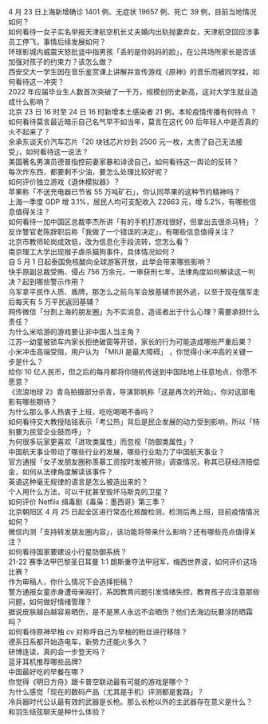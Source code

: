 4 月 23 日上海新增确诊 1401 例、无症状 19657 例、死亡 39 例，目前当地情况如何？  
如何看待一女子实名举报天津航空机长丈夫婚内出轨抛妻弃女，天津航空回应涉事员工停飞，事情后续发展如何？  
环球影城内威震天怒批竖中指男孩「丢的是你妈妈的脸」，在公共场所家长是否该加强对孩子的约束力？该怎么做？  
西安交大一学生因在音乐鉴赏课上讲解并宣传游戏《原神》的音乐而被同学挂，如何看待这一冲突？  
2022 年应届毕业生人数首次突破了一千万，规模创历史新高，这对大学生就业造成什么影响？  
北京 23 日 16 时至 24 日 16 时新增本土感染者 21 例，本轮疫情传播有何特点 ？  
如何看待莫言最近暗示自己名气早不如当年，莫言在这代 00 后年轻人中是否真的火不起来了？  
余承东谈天价汽车芯片「20 块钱芯片炒到 2500 元一枚，太贵了自己无法接受」，如何看待这一说法？  
美国著名男演员德普指控前妻家暴和诽谤自己，如何看待这一舆论的反转？  
每次炸东西，都要剩不少油，要怎么处理比较好呢？  
如何评价独立游戏《退休模拟器》？  
苹果称「不送充电器已节省 55 万吨矿石」，你认同苹果的这种节约精神吗？  
上海一季度 GDP 增 3.1%，居民人均可支配收入 22663 元，增 5.2%，有哪些信息值得关注？  
如何看待一加中国区总裁李杰所讲「有的手机打游戏很好，但拿出去很杀马特」？  
反诈警官老陈辞职后称「我做了一个错误的决定」，有哪些信息值得关注？  
北京市教师轮岗成效低，改为信息化手段流转，您怎么看？  
南京理工大学出现猴子虐杀猫狗事件，具体情况如何？  
自 5 月 1 日起泰国免核酸向全球游客开放，此举会带来哪些影响？  
快手原副总裁受贿、侵占 756 万余元，一审获刑七年，法律角度如何解读这一判决？起到哪些警示作用？  
乌军拿平民作人质、盾牌，那怎么之前乌军会放基辅市民外逃，以至于现在俄军走后每天有 5 万平民返回基辅？  
网传微信「分割上海的朋友圈」为不实消息，造谣者出于什么心理？需要承担什么责任？  
为什么米哈游的游戏要让非中国人当主角？  
江苏一幼童被锁车内家长拒绝破窗等开锁，家长的行为可能造成哪些严重后果？  
小米冲击高端受阻，用户认为 「MIUI 是最大障碍」 ，你觉得小米冲高的关键一步是什么？  
给你 10 亿人民币，但之后的每月都将你随机传送到中国陆地上任意地点，你愿不愿意？  
《流浪地球 2》青岛拍摄部分杀青，导演郭帆称「这是再次的开始」，你对这部电影有哪些期待？  
为什么那么多人热衷于上班，吃吃喝喝不香吗？  
如何看待交大教授陆铭表示「考公热」背后是民企发展的动力受到影响，所以「特别要为民营企业鼓而呼」？  
为何很多玩家更喜欢「进攻类属性」而忽视「防御类属性」?  
中国航天事业带动了哪些行业的发展，哪些行业助力了中国航天事业？  
官方通报「女子发朋友圈称羡慕工资按时发被开除」调查情况，称其已获经济赔偿金，如何从法律角度解读该事件？  
英语这种毫无规律的语言是怎么被造出来的？  
个人用什么方法，可以干扰甚至毁坏马斯克的卫星？  
如何评价 Netflix 缉毒剧《毒枭：墨西哥》第三季？  
北京朝阳区 4 月 25 日起全区进行常态化核酸检测，检测后再上班，目前疫情情况如何？  
微信内测「支持转发朋友圈内容」，该功能将带来什么影响？还有哪些亮点值得关注？  
如何看待国家要建设小行星防御系统？  
21-22 赛季法甲巴黎圣日耳曼 1:1 朗斯重夺法甲冠军，梅西世界波，如何评价这场比赛？  
作为审稿人，你什么情况下会选择拒稿？  
警方通报女童赤身遭母亲殴打，系因教育问题引发情绪失控，教育孩子应注意那些问题，如何做好情绪管理？  
据说皮肤越白越容易晒伤，是不是黑人永远不会晒伤？他们去海边玩要涂防晒霜吗？  
如何看待原神早柚 cv 对称呼自己为早柚的粉丝进行移除？  
德系日系都开始造电车，新势力还能火多久？  
研博连读，真的会一步登天吗？  
蓝牙耳机推荐哪些品牌?  
中国最好吃的早餐在哪？  
你觉得《明日方舟》跟卡普空联动最有可能的游戏是哪个？  
为什么感觉「现在的数码产品（尤其是手机）评测都是套路」？  
冷兵器时代公认最有效的武器是长枪。那么长枪以外的主武器存在意义是什么？  
和羽生结弦聊天是种什么体验？  
